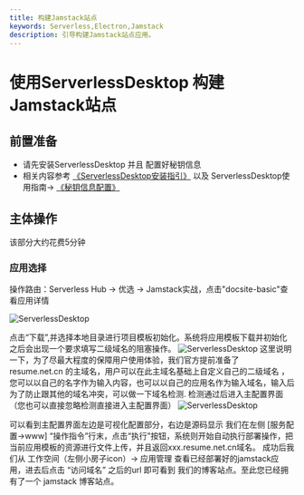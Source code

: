 ```yaml
---
title: 构建Jamstack站点
keywords: Serverless,Electron,Jamstack
description: 引导构建Jamstack站点应用。
---
```

# 使用ServerlessDesktop 构建Jamstack站点

## 前置准备
+ 请先安装ServerlessDesktop 并且 配置好秘钥信息
+ 相关内容参考 [《ServerlessDesktop安装指引》](/zh-cn/docs/installed/desktopinstall.html) 以及 ServerlessDesktop使用指南-> [《秘钥信息配置》](/zh-cn/docs/desktop/access-config.html)
## 主体操作
该部分大约花费5分钟

### 应用选择
操作路由：Serverless Hub -> 优选 -> Jamstack实战，点击"docsite-basic"查看应用详情
 
![ServerlessDesktop](https://img.alicdn.com/imgextra/i3/O1CN013VP5rf1XgWIAXo6fk_!!6000000002953-2-tps-1689-987.png)

点击“下载”,并选择本地目录进行项目模板初始化。系统将应用模板下载并初始化之后会出现一个要求填写二级域名的阻塞操作。
![ServerlessDesktop](https://img.alicdn.com/imgextra/i2/O1CN01ZYrOry1gvwAW2QFxo_!!6000000004205-1-tps-1777-951.gif)
这里说明一下，为了尽最大程度的保障用户使用体验，我们官方提前准备了 resume.net.cn 的主域名，用户可以在此主域名基础上自定义自己的二级域名 ，您可以以自己的名字作为输入内容，也可以以自己的应用名作为输入域名，输入后为了防止跟其他的域名冲突，可以做一下域名检测. 检测通过后进入主配置界面（您也可以直接忽略检测直接进入主配置界面）
![ServerlessDesktop](https://img.alicdn.com/imgextra/i2/O1CN013QJGDG1SGLaA0CsKN_!!6000000002219-1-tps-1777-951.gif)

可以看到主配置界面左边是可视化配置部分，右边是源码显示
我们在左侧 [服务配置->www] “操作指令”行末，点击“执行”按钮，系统则开始自动执行部署操作，把当前应用模板的资源进行文件上传，并且返回xxx.resume.net.cn域名。 成功后我们从 工作空间（左侧小房子icon）-> 应用管理 查看已经部署好的jamstack应用，进去后点击 “访问域名” 之后的url 即可看到 我们的博客站点。至此您已经拥有了一个 jamstack 博客站点。 